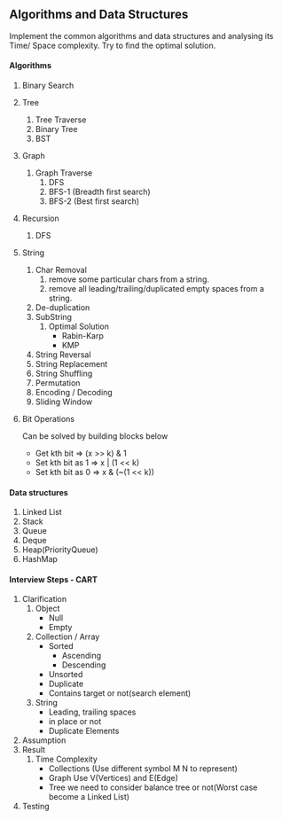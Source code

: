 ## Algorithms and Data Structures
Implement the common algorithms and data structures and analysing its Time/ Space complexity. Try to find the optimal solution.

#### Algorithms
1. Binary Search

1. Tree
    1. Tree Traverse
    1. Binary Tree
    1. BST
1. Graph    
    1. Graph Traverse
        1. DFS
        1. BFS-1 (Breadth first search)
        1. BFS-2 (Best first search)
1. Recursion
    1. DFS
1. String
    1. Char Removal
        1. remove some particular chars from a string.
        1. remove all​ leading/trailing/duplicated​ empty spaces from a string.
    1. De-duplication
    1. SubString
        1. Optimal Solution
            * Rabin-Karp
            * KMP
    1. String Reversal
    1. String Replacement
    1. String Shuffling
    1. Permutation
    1. Encoding / Decoding
    1. Sliding Window
1. Bit Operations

    Can be solved by building blocks below

    * Get kth bit   =>   (x >> k) & 1
    * Set kth bit as 1  =>  x | (1 << k)
    * Set kth bit as 0  =>  x & (~(1 << k))
    
    



#### Data structures
1. Linked List
1. Stack
1. Queue
1. Deque
1. Heap(PriorityQueue)
1. HashMap

#### Interview Steps - CART
1. Clarification
    1. Object
        * Null
        * Empty
    1. Collection / Array
        * Sorted
            * Ascending
            * Descending
        * Unsorted
        * Duplicate
        * Contains target or not(search element)
    1. String
        * Leading, trailing spaces
        * in place or not
        * Duplicate Elements
1. Assumption
1. Result
    1. Time Complexity
        * Collections (Use different symbol M N to  represent)
        * Graph Use V(Vertices) and E(Edge)
        * Tree we need to consider balance tree or not(Worst case become a Linked List)
1. Testing

